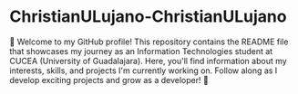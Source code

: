 # ChristianULujano-ChristianULujano
👋 Welcome to my GitHub profile! This repository contains the README file that showcases my journey as an Information Technologies student at CUCEA (University of Guadalajara). Here, you'll find information about my interests, skills, and projects I'm currently working on. Follow along as I develop exciting projects and grow as a developer! 🚀
